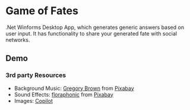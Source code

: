 # Game of Fates

.Net Winforms Desktop App, which generates generic answers based on user input. It has functionality to share your generated fate with social networks.

## Demo



### 3rd party Resources 

- Background Music: <a href="https://pixabay.com/users/gregoryallenbrown-6307922/?utm_source=link-attribution&utm_medium=referral&utm_campaign=music&utm_content=189391">Gregory Brown</a> from <a href="https://pixabay.com/sound-effects//?utm_source=link-attribution&utm_medium=referral&utm_campaign=music&utm_content=189391">Pixabay</a>
- Sound Effects: <a href="https://pixabay.com/users/floraphonic-38928062/?utm_source=link-attribution&utm_medium=referral&utm_campaign=music&utm_content=174462">floraphonic</a> from <a href="https://pixabay.com/sound-effects//?utm_source=link-attribution&utm_medium=referral&utm_campaign=music&utm_content=174462">Pixabay</a>
- Images: [Copilot](https://copilot.microsoft.com/?form=MT00D9)